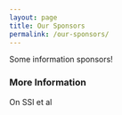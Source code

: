 ```yaml
---
layout: page
title: Our Sponsors
permalink: /our-sponsors/
---
```


Some information sponsors!

### More Information

On SSI et al